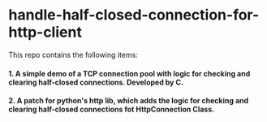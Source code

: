 # handle-half-closed-connection-for-http-client
This repo contains the following items:
#### 1. A simple demo of a TCP connection pool with logic for checking and clearing half-closed connections. Developed by C.
#### 2. A patch for python's http lib, which adds the logic for checking and clearing half-closed connections fot HttpConnection Class.
